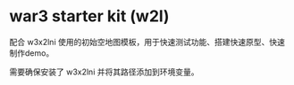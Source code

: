 # war3 starter kit (w2l)

配合 w3x2lni 使用的初始空地图模板，用于快速测试功能、搭建快速原型、快速制作demo。

需要确保安装了 w3x2lni 并将其路径添加到环境变量。
